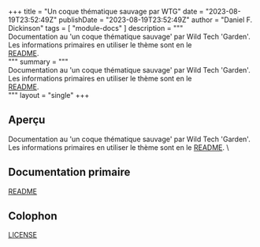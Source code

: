 +++
title = "Un coque thématique sauvage par WTG"
date = "2023-08-19T23:52:49Z"
publishDate = "2023-08-19T23:52:49Z"
author = "Daniel F. Dickinson"
tags = [
	"module-docs"
]
description = """\
Documentation au 'un coque thématique sauvage' par Wild Tech 'Garden'. \
Les informations primaires en utiliser le thème sont en le \
[README](README.md). \
"""
summary = """\
Documentation au 'un coque thématique sauvage' par Wild Tech 'Garden'. \
Les informations primaires en utiliser le thème sont en le \
[README](README.md). \
"""
layout = "single"
+++

## Aperçu

Documentation au 'un coque thématique sauvage' par Wild Tech 'Garden'.
Les informations primaires en utiliser le thème sont en le
[README](README.md). \

## Documentation primaire

[README](README.md)  

## Colophon

[LICENSE](LICENSE)
